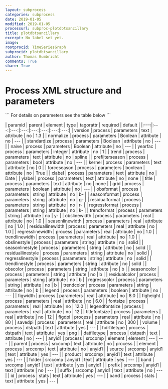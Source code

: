 ```yaml
---
layout: subprocess
categories: subprocess
date: 2019-01-05
modified: 2019-01-05
processurl: subproc-plotdbtsancillary
title: plotdbtsancillary
excerpt: No label set yet.
image: 
rootprocid: TimeSeriesGraph
subprocid: plotdbtsancillary
author: Thomas Gumbricht
comments: True
share: True
---
```


<h1 class='foot-description'>Process XML structure and parameters</h1>
```
For details on parameters see the table below
<?xml version="1.0" ?>
<process>
  <!--Generated from python-->
  <userproj plotid="yourplotid" projectid="yourprojectid" siteid="yoursiteid" system="systemid" tractid="yourtractid" userid="youruserid"/>
  <period endday="DD" endmonth="MM" endyear="YYYY" seasonendday="DD" seasonendmonth="MM" seasonstartday="DD" seasonstartmonth="MM" startday="DD" startmonth="MM" startyear="YYYY" timestep="timestep"/>
  <parameters figdpi="xyz.abc" figheight="xyz.abc" figwidth="xyz.abc" fontsize="xyz.abc" forceseason="True/False" grid="True/False" kernel="txtstring" legend="True/False" legendfontsize="xyz.abc" naive="True/False" normalize="True/False" obscolor="txtstring" obsformat="txtstring" obslinestyle="txtstring" obslinewidth="xyz.abc" prefilterseason="True/False" regresscolor="txtstring" regressformat="txtstring" regresslinestyle="txtstring" regresslinewidth="xyz.abc" residualcolor="txtstring" residualformat="txtstring" residuallinestyle="txtstring" residuallinewidth="xyz.abc" savedpi="xyz.abc" seasoncolor="txtstring" seasonformat="txtstring" seasonlinestyle="txtstring" seasonlinewidth="xyz.abc" standardize="True/False" title="txtstring" titlefontsize="xyz.abc" trend="txtstring" trendcolor="txtstring" trendformat="txtstring" trendlinestyle="txtstring" trendlinewidth="xyz.abc" version="txtstring" xlabel="txtstring" yearfac="xyz" ylabel="txtstring"/>
  <dstpath datfiletype="txtstring" hdrfiletype="txtstring" volume="txtstring"/>
  <srccomp element="txtstring" parent="txtstring">
    <anyid1 band="txtstring" folder="txtstring" prefix="txtstring" product="txtstring" source="txtstring" suffix="txtstring"/>
  </srccomp>
  <stats band="txtstring" id="txtstring"/>
</process>
```

| paramid | parent | element | type | tagorattr | required | default |
|:---:|:---:|:---:|:---:|:---:|:---:|:---:|:---:|
| version | process | parameters | text | attribute | no | 1.3 |
| normalize | process | parameters | Boolean | attribute | no | --- |
| standardize | process | parameters | Boolean | attribute | no | --- |
| naive | process | parameters | Boolean | attribute | no | --- |
| yearfac | process | parameters | integer | attribute | no | 1 |
| trend | process | parameters | text | attribute | no | spline |
| prefilterseason | process | parameters | bool | attribute | no | --- |
| kernel | process | parameters | text | attribute | no | 0 |
| forceseason | process | parameters | boolean | attribute | no | True |
| xlabel | process | parameters | text | attribute | no | Date |
| ylabel | process | parameters | text | attribute | no | none |
| title | process | parameters | text | attribute | no | none |
| grid | process | parameters | boolean | attribute | no | --- |
| obsformat | process | parameters | string | attribute | no | b- |
| seasonformat | process | parameters | string | attribute | no | g- |
| residualformat | process | parameters | string | attribute | no | r- |
| regressformat | process | parameters | string | attribute | no | k- |
| trendformat | process | parameters | string | attribute | no | y- |
| obslinewidth | process | parameters | real | attribute | no | 1.0 |
| seasonlinewidth | process | parameters | real | attribute | no | 1.0 |
| residuallinewidth | process | parameters | real | attribute | no | 1.0 |
| regresslinewidth | process | parameters | real | attribute | no | 1.0 |
| trendlinewidth | process | parameters | real | attribute | no | 1.0 |
| obslinestyle | process | parameters | string | attribute | no | solid |
| seasonlinestyle | process | parameters | string | attribute | no | solid |
| residuallinestyle | process | parameters | string | attribute | no | solid |
| regresslinestyle | process | parameters | string | attribute | no | solid |
| trendlinestyle | process | parameters | string | attribute | no | solid |
| obscolor | process | parameters | string | attribute | no | b |
| seasoncolor | process | parameters | string | attribute | no | b |
| residualcolor | process | parameters | string | attribute | no | b |
| regresscolor | process | parameters | string | attribute | no | b |
| trendcolor | process | parameters | string | attribute | no | b |
| legend | process | parameters | boolean | attribute | no | --- |
| figwidth | process | parameters | real | attribute | no | 8.0 |
| figheight | process | parameters | real | attribute | no | 6.0 |
| fontsize | process | parameters | real | attribute | no | 12.0 |
| legendfontsize | process | parameters | real | attribute | no | 12 |
| titlefontsize | process | parameters | real | attribute | no | 12 |
| figdpi | process | parameters | real | attribute | no | 80 |
| savedpi | process | parameters | real | attribute | no | 300 |
| volume | process | dstpath | text | attribute | yes | --- |
| hdrfiletype | process | dstpath | text | attribute | yes | png |
| datfiletype | process | dstpath | text | attribute | no | --- |
| anyid1 | process | srccomp | element | element | --- | --- |
| parent | process | srccomp | text | attribute | no | process |
| element | process | srccomp | text | attribute | no | anyid1 |
| source | srccomp | anyid1 | text | attribute | yes | --- |
| product | srccomp | anyid1 | text | attribute | yes | --- |
| folder | srccomp | anyid1 | text | attribute | yes | --- |
| band | srccomp | anyid1 | text | attribute | yes | anyid1 |
| prefix | srccomp | anyid1 | text | attribute | no | --- |
| suffix | srccomp | anyid1 | text | attribute | no | --- |
| id | process | stats | text | attribute | yes | --- |
| band | process | stats | text | attribute | yes | --- |
